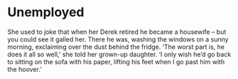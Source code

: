 Unemployed
==========
She used to joke that when her Derek retired he became a housewife – but you could see it galled her. There he was, washing the windows on a sunny morning, exclaiming over the dust behind the fridge. ‘The worst part is, he does it all so well,’ she told her grown-up daughter. ‘I only wish he’d go back to sitting on the sofa with his paper, lifting his feet when I go past him with the hoover.’